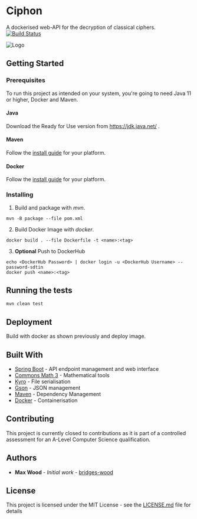 # Ciphon
A dockerised web-API for the decryption of classical ciphers. <br/>
[![Build Status](https://travis-ci.com/bridges-wood/Ciphon.svg?branch=master)](https://travis-ci.com/bridges-wood/Ciphon)

![Logo](https://repository-images.githubusercontent.com/186629524/3fa2c080-98fd-11ea-97e0-b8142c28a1ed)


## Getting Started

### Prerequisites

To run this project as intended on your system, you're going to need Java 11 or higher, Docker and Maven. 

#### Java
Download the Ready for Use version from https://jdk.java.net/ .

#### Maven
Follow the [install guide](https://maven.apache.org/install.html) for your platform.

#### Docker
Follow the [install guide](https://docs.docker.com/get-docker/) for your platform.

### Installing

1. Build and package with _mvn_.
```
mvn -B package --file pom.xml
```

2. Build Docker Image with _docker_.
```
docker build . --file Dockerfile -t <name>:<tag>
```

3. __Optional__ Push to DockerHub
```
echo <DockerHub Password> | docker login -u <DockerHub Username> --password-sdtin
docker push <name>:<tag>
```

## Running the tests
```
mvn clean test
```

## Deployment

Build with docker as shown previously and deploy image.

## Built With

* [Spring Boot](https://spring.io/projects/spring-boot) - API endpoint management and web interface
* [Commons Math 3](https://commons.apache.org/proper/commons-math/) - Mathematical tools
* [Kyro](https://github.com/EsotericSoftware/kryo) - File serialisation
* [Gson](https://github.com/google/gson) - JSON management
* [Maven](https://maven.apache.org/) - Dependency Management
* [Docker](https://www.docker.com/) - Containerisation

## Contributing

This project is currently closed to contributions as it is part of a controlled assessment for an A-Level Computer Science qualification.

## Authors

* **Max Wood** - *Initial work* - [bridges-wood](https://github.com/bridges-wood)

## License

This project is licensed under the MIT License - see the [LICENSE.md](LICENSE.md) file for details
